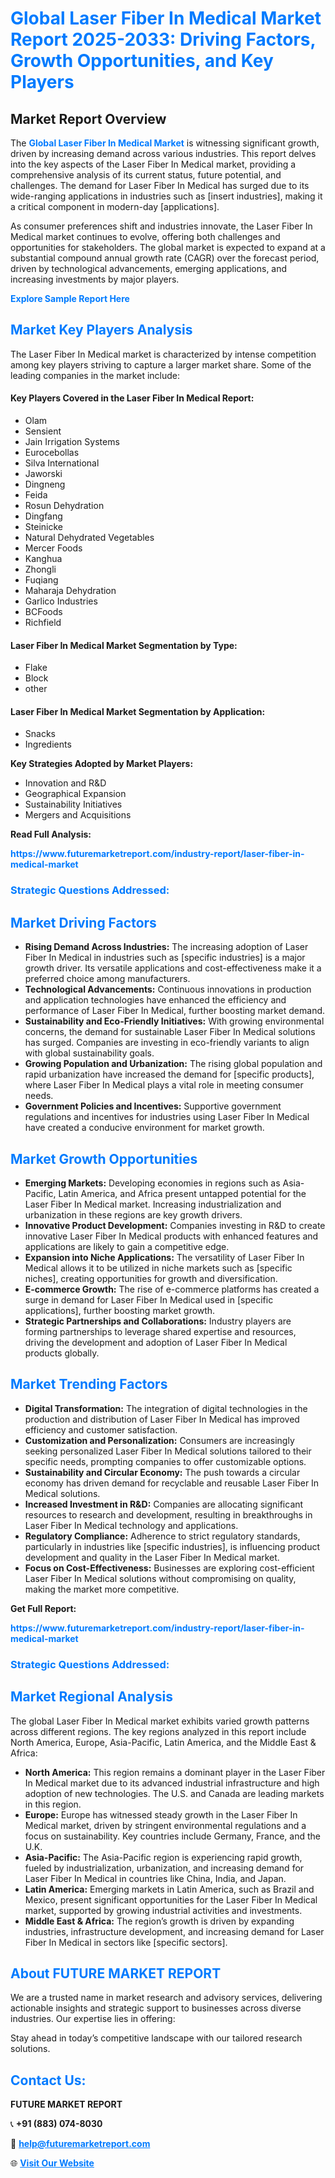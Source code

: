 <h1 style="color: #007BFF;">Global Laser Fiber In Medical Market Report 2025-2033: Driving Factors, Growth Opportunities, and Key Players</h1>

<section id="overview">
<h2>Market Report Overview</h2>
<p>The <a href="https://www.futuremarketreport.com/industry-report/laser-fiber-in-medical-market" style="color: #007BFF; text-decoration: none;"><strong>Global Laser Fiber In Medical Market</strong></a> is witnessing significant growth, driven by increasing demand across various industries. This report delves into the key aspects of the Laser Fiber In Medical market, providing a comprehensive analysis of its current status, future potential, and challenges. The demand for Laser Fiber In Medical has surged due to its wide-ranging applications in industries such as [insert industries], making it a critical component in modern-day [applications].</p>
<p>As consumer preferences shift and industries innovate, the Laser Fiber In Medical market continues to evolve, offering both challenges and opportunities for stakeholders. The global market is expected to expand at a substantial compound annual growth rate (CAGR) over the forecast period, driven by technological advancements, emerging applications, and increasing investments by major players.</p>
</section>

<section id="overview">
<p><a href="https://www.futuremarketreport.com/request-sample/reportId=37091" style="color: #007BFF; text-decoration: none;"><strong>Explore Sample Report Here</strong></a></p>
</section>

<section id="key-players">
<h2 style="color: #007BFF;">Market Key Players Analysis</h2>
<p>The Laser Fiber In Medical market is characterized by intense competition among key players striving to capture a larger market share. Some of the leading companies in the market include:</p>
<h4>Key Players Covered in the Laser Fiber In Medical Report:</h4>
<ul><li>Olam</li><li>Sensient</li><li>Jain Irrigation Systems</li><li>Eurocebollas</li><li>Silva International</li><li>Jaworski</li><li>Dingneng</li><li>Feida</li><li>Rosun Dehydration</li><li>Dingfang</li><li>Steinicke</li><li>Natural Dehydrated Vegetables</li><li>Mercer Foods</li><li>Kanghua</li><li>Zhongli</li><li>Fuqiang</li><li>Maharaja Dehydration</li><li>Garlico Industries</li><li>BCFoods</li><li>Richfield</li></ul>
<h4>Laser Fiber In Medical Market Segmentation by Type:</h4>
<ul><li>Flake</li><li>Block</li><li>other</li></ul>

<h4>Laser Fiber In Medical Market Segmentation by Application:</h4>
<ul><li>Snacks</li><li>Ingredients</li></ul>
<p><strong>Key Strategies Adopted by Market Players:</strong></p>
<ul>
<li>Innovation and R&D</li>
<li>Geographical Expansion</li>
<li>Sustainability Initiatives</li>
<li>Mergers and Acquisitions</li>
</ul>
</section>

<section>
<p><strong>Read Full Analysis: </strong></p><a href="https://www.futuremarketreport.com/industry-report/laser-fiber-in-medical-market" style="color: #007BFF; text-decoration: none;"><strong>https://www.futuremarketreport.com/industry-report/laser-fiber-in-medical-market</strong></a>
<h3 style="color: #007BFF;">Strategic Questions Addressed:</h3>
</section>

<section id="driving-factors">
<h2 style="color: #007BFF;">Market Driving Factors</h2>
<ul>
<li><strong>Rising Demand Across Industries:</strong> The increasing adoption of Laser Fiber In Medical in industries such as [specific industries] is a major growth driver. Its versatile applications and cost-effectiveness make it a preferred choice among manufacturers.</li>
<li><strong>Technological Advancements:</strong> Continuous innovations in production and application technologies have enhanced the efficiency and performance of Laser Fiber In Medical, further boosting market demand.</li>
<li><strong>Sustainability and Eco-Friendly Initiatives:</strong> With growing environmental concerns, the demand for sustainable Laser Fiber In Medical solutions has surged. Companies are investing in eco-friendly variants to align with global sustainability goals.</li>
<li><strong>Growing Population and Urbanization:</strong> The rising global population and rapid urbanization have increased the demand for [specific products], where Laser Fiber In Medical plays a vital role in meeting consumer needs.</li>
<li><strong>Government Policies and Incentives:</strong> Supportive government regulations and incentives for industries using Laser Fiber In Medical have created a conducive environment for market growth.</li>
</ul>
</section>

<section id="growth-opportunities">
<h2 style="color: #007BFF;">Market Growth Opportunities</h2>
<ul>
<li><strong>Emerging Markets:</strong> Developing economies in regions such as Asia-Pacific, Latin America, and Africa present untapped potential for the Laser Fiber In Medical market. Increasing industrialization and urbanization in these regions are key growth drivers.</li>
<li><strong>Innovative Product Development:</strong> Companies investing in R&D to create innovative Laser Fiber In Medical products with enhanced features and applications are likely to gain a competitive edge.</li>
<li><strong>Expansion into Niche Applications:</strong> The versatility of Laser Fiber In Medical allows it to be utilized in niche markets such as [specific niches], creating opportunities for growth and diversification.</li>
<li><strong>E-commerce Growth:</strong> The rise of e-commerce platforms has created a surge in demand for Laser Fiber In Medical used in [specific applications], further boosting market growth.</li>
<li><strong>Strategic Partnerships and Collaborations:</strong> Industry players are forming partnerships to leverage shared expertise and resources, driving the development and adoption of Laser Fiber In Medical products globally.</li>
</ul>
</section>

<section id="trending-factors">
<h2 style="color: #007BFF;">Market Trending Factors</h2>
<ul>
<li><strong>Digital Transformation:</strong> The integration of digital technologies in the production and distribution of Laser Fiber In Medical has improved efficiency and customer satisfaction.</li>
<li><strong>Customization and Personalization:</strong> Consumers are increasingly seeking personalized Laser Fiber In Medical solutions tailored to their specific needs, prompting companies to offer customizable options.</li>
<li><strong>Sustainability and Circular Economy:</strong> The push towards a circular economy has driven demand for recyclable and reusable Laser Fiber In Medical solutions.</li>
<li><strong>Increased Investment in R&D:</strong> Companies are allocating significant resources to research and development, resulting in breakthroughs in Laser Fiber In Medical technology and applications.</li>
<li><strong>Regulatory Compliance:</strong> Adherence to strict regulatory standards, particularly in industries like [specific industries], is influencing product development and quality in the Laser Fiber In Medical market.</li>
<li><strong>Focus on Cost-Effectiveness:</strong> Businesses are exploring cost-efficient Laser Fiber In Medical solutions without compromising on quality, making the market more competitive.</li>
</ul>
</section>

<section>
<p><strong>Get Full Report: </strong></p><a href="https://www.futuremarketreport.com/industry-report/laser-fiber-in-medical-market" style="color: #007BFF; text-decoration: none;"><strong>https://www.futuremarketreport.com/industry-report/laser-fiber-in-medical-market</strong></a>
<h3 style="color: #007BFF;">Strategic Questions Addressed:</h3>
</section>


<section id="regional-analysis">
<h2 style="color: #007BFF;">Market Regional Analysis</h2>
<p>The global Laser Fiber In Medical market exhibits varied growth patterns across different regions. The key regions analyzed in this report include North America, Europe, Asia-Pacific, Latin America, and the Middle East & Africa:</p>
<ul>
<li><strong>North America:</strong> This region remains a dominant player in the Laser Fiber In Medical market due to its advanced industrial infrastructure and high adoption of new technologies. The U.S. and Canada are leading markets in this region.</li>
<li><strong>Europe:</strong> Europe has witnessed steady growth in the Laser Fiber In Medical market, driven by stringent environmental regulations and a focus on sustainability. Key countries include Germany, France, and the U.K.</li>
<li><strong>Asia-Pacific:</strong> The Asia-Pacific region is experiencing rapid growth, fueled by industrialization, urbanization, and increasing demand for Laser Fiber In Medical in countries like China, India, and Japan.</li>
<li><strong>Latin America:</strong> Emerging markets in Latin America, such as Brazil and Mexico, present significant opportunities for the Laser Fiber In Medical market, supported by growing industrial activities and investments.</li>
<li><strong>Middle East & Africa:</strong> The region’s growth is driven by expanding industries, infrastructure development, and increasing demand for Laser Fiber In Medical in sectors like [specific sectors].</li>
</ul>
</section>

<footer>
<h2 style="color: #007BFF;">About FUTURE MARKET REPORT</h2>
<p>We are a trusted name in market research and advisory services, delivering actionable insights and strategic support to businesses across diverse industries. Our expertise lies in offering:</p>

<p>Stay ahead in today’s competitive landscape with our tailored research solutions.</p>

<h2 style="color: #007BFF;">Contact Us:</h2>
<p><strong>FUTURE MARKET REPORT</strong></p>
<p>📞 <strong>+91 (883) 074-8030</strong></p>
<p>📧 <strong><a href="mailto:help@futuremarketreport.com" style="color: #007BFF;">help@futuremarketreport.com</a></strong></p>
<p>🌐 <strong><a href="https://www.futuremarketreport.com/" style="color: #007BFF;">Visit Our Website</a></strong></p>
</footer>